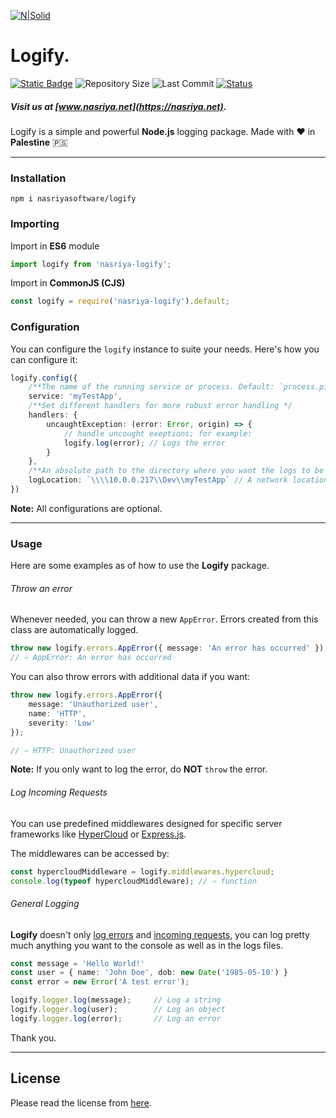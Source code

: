 [![N|Solid](https://static.wixstatic.com/media/72ffe6_da8d2142d49c42b29c96ba80c8a91a6c~mv2.png)](https://nasriya.net)
# Logify.
[![Static Badge](https://img.shields.io/badge/license-Free_(Restricted)-blue)](https://github.com/nasriyasoftware/Logify?tab=License-1-ov-file) ![Repository Size](https://img.shields.io/github/repo-size/nasriyasoftware/Logify.svg) ![Last Commit](https://img.shields.io/github/last-commit/nasriyasoftware/Logify.svg) [![Status](https://img.shields.io/badge/Status-Stable-green.svg)](link-to-your-status-page)
##### Visit us at [www.nasriya.net](https://nasriya.net).

Logify is a simple and powerful **Node.js** logging package.
Made with ❤️ in **Palestine** 🇵🇸
___
### Installation
```shell
npm i nasriyasoftware/logify
```

### Importing
Import in **ES6** module
```ts
import logify from 'nasriya-logify';
```

Import in **CommonJS (CJS)**
```js
const logify = require('nasriya-logify').default;
```

### Configuration
You can configure the `logify` instance to suite your needs. Here's how you can configure it:

```ts
logify.config({
    /**The name of the running service or process. Default: `process.pid` */
    service: 'myTestApp',
    /**Set different handlers for more robust error handling */
    handlers: {
        uncaughtException: (error: Error, origin) => {
            // handle uncought exeptions; for example:
            logify.log(error); // Logs the error
        }
    },
    /**An absolute path to the directory where you want the logs to be stored at. Default: The project directory. */
    logLocation: `\\\\10.0.0.217\\Dev\\myTestApp` // A network location or a local directory
})
```

**Note:** All configurations are optional.
___
### Usage
Here are some examples as of how to use the **Logify** package.

###### Throw an error
Whenever needed, you can throw a new `AppError`. Errors created from this class are automatically logged.
```ts
throw new logify.errors.AppError({ message: 'An error has occurred' });
// ⇨ AppError: An error has occurred
```

You can also throw errors with additional data if you want:
```ts
throw new logify.errors.AppError({
    message: 'Unauthorized user',
    name: 'HTTP',
    severity: 'Low'
});

// ⇨ HTTP: Unauthorized user
```

**Note:** If you only want to log the error, do **NOT** `throw` the error.

###### Log Incoming Requests
You can use predefined middlewares designed for specific server frameworks like [HyperCloud](https://github.com/nasriyasoftware/HyperCloud) or [Express.js](https://github.com/expressjs/express).

The middlewares can be accessed by:
```ts
const hypercloudMiddleware = logify.middlewares.hypercloud;
console.log(typeof hypercloudMiddleware); // ⇨ function
```
###### General Logging
**Logify** doesn't only [log errors](#throw-an-error) and [incoming requests](#log-incoming-requests), you can log pretty much anything you want to the console as well as in the logs files.
```ts
const message = 'Hello World!'
const user = { name: 'John Doe', dob: new Date('1985-05-10') }
const error = new Error('A test error');

logify.logger.log(message);     // Log a string
logify.logger.log(user);        // Log an object
logify.logger.log(error);       // Log an error
```
Thank you.
___
## License
Please read the license from [here](https://github.com/nasriyasoftware/Logify?tab=License-1-ov-file).